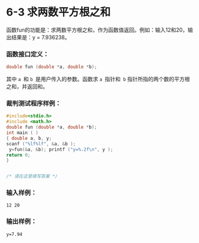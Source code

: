 # 6-3 求两数平方根之和

函数fun的功能是：求两数平方根之和，作为函数值返回。例如：输入12和20，输出结果是：y = 7.936238。

### 函数接口定义：
```c++
double fun (double *a, double *b); 
```

其中 `a `和 `b `是用户传入的参数。函数求 `a `指针和` b` 指针所指的两个数的平方根之和，并返回和。

### 裁判测试程序样例：
```c++
#include<stdio.h>
#include <math.h> 
double fun (double *a, double *b); 
int main ( )
{ double a, b, y;
scanf ("%lf%lf", &a, &b );
 y=fun(&a, &b); printf ("y=%.2f\n", y );
return 0;
}


/* 请在这里填写答案 */
```

### 输入样例：
```in
12 20
```

### 输出样例：
```out
y=7.94
```
